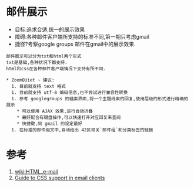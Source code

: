 

# 邮件展示 #
  * 目标:追求合适,统一的展示效果
  * 障碍:各种邮件客户端所支持的标准不同,第一期只考虑gmail
  * 捷径?考察google groups 邮件在gmail中的展示效果.
```
邮件展示可以分为txt和html两个形式
txt是基础,各种状况下都支持.
html和css在各种邮件客户端情况下支持有所不同.
```
    * ZoomQUiet ~ 建议:
      1. 目前就支持 text 格式
      1. 目前就支持 utf-8 编码信息,也不尝试进行兼容性转换
      1. 参考 googlegroups 的綫索界面,将一个主題线索的回复,使用层级的形式进行精确的展示
        * 可以使用 AJAX 效果,进行自动折叠
        * 最好配合有键盘操作,可以快速打开对应回复来查阅
        * 快捷键,同 gmail 的设定最好
      1. 在标准的邮件缀文中,自动给出 42区相关`邮件组`和分类标签的链接

# 参考 #
  1. [wiki:HTML\_e-mail](http://en.wikipedia.org/wiki/HTML_e-mail)
  1. [Guide to CSS support in email clients](http://www.campaignmonitor.com/css/)
